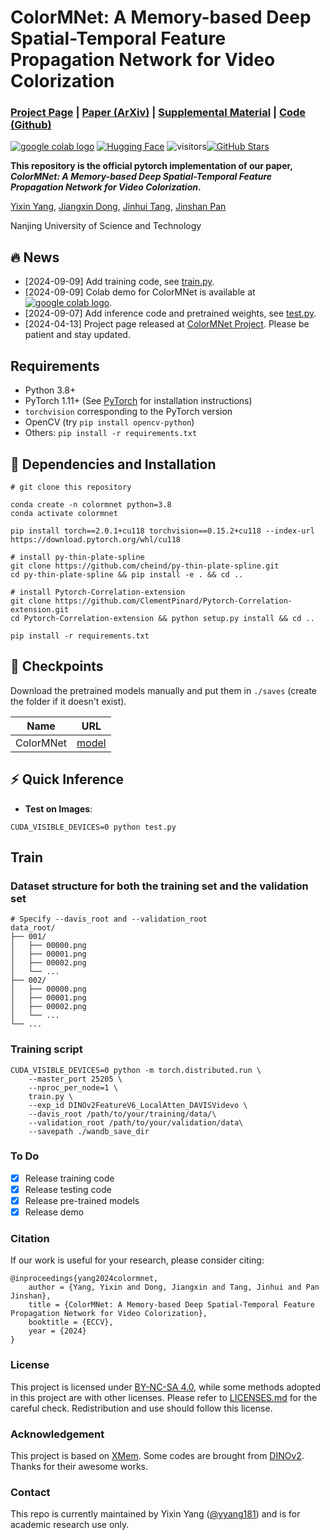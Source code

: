 # ColorMNet: A Memory-based Deep Spatial-Temporal Feature Propagation Network for Video Colorization

### [Project Page](https://yyang181.github.io/colormnet/) | [Paper (ArXiv)](https://arxiv.org/abs/2404.06251) | [Supplemental Material](https://arxiv.org/abs/2404.06251) | [Code (Github)](https://github.com/yyang181/colormnet) 

[![google colab logo](https://colab.research.google.com/assets/colab-badge.svg)](https://colab.research.google.com/drive/1naXws0elPMunfcvKSryLW1lFnPOF6Nb-?usp=sharing) [![Hugging Face](https://img.shields.io/badge/Demo-%F0%9F%A4%97%20Hugging%20Face-blue)](https://huggingface.co/spaces/yyang181/ColorMNet) ![visitors](https://visitor-badge.laobi.icu/badge?page_id=yyang181/colormnet)[![GitHub Stars](https://img.shields.io/github/stars/yyang181/colormnet?style=social)](https://github.com/yyang181/colormnet)


**This repository is the official pytorch implementation of our paper, *ColorMNet: A Memory-based Deep Spatial-Temporal Feature Propagation Network for Video Colorization*.**

[Yixin Yang](https://imag-njust.net/),
[Jiangxin Dong](https://imag-njust.net/),
[Jinhui Tang](https://imag-njust.net/jinhui-tang/),
[Jinshan Pan](https://jspan.github.io/) <br>

Nanjing University of Science and Technology

## 🔥 News
<!-- - [2024-09-01] Integrated to :hugs: [Hugging Face](https://huggingface.co/spaces). Try out online demo! [![Hugging Face](https://img.shields.io/badge/Demo-%F0%9F%A4%97%20Hugging%20Face-blue)](https://huggingface.co/spaces/yyang181/ColorMNet) -->
- [2024-09-09] Add training code, see [train.py](https://github.com/yyang181/colormnet/blob/main/train.py).
- [2024-09-09] Colab demo for ColorMNet is available at [![google colab logo](https://colab.research.google.com/assets/colab-badge.svg)](https://colab.research.google.com/drive/1naXws0elPMunfcvKSryLW1lFnPOF6Nb-?usp=sharing).
- [2024-09-07] Add inference code and pretrained weights, see [test.py](https://github.com/yyang181/colormnet/blob/main/test.py).
- [2024-04-13] Project page released at [ColorMNet Project](https://yyang181.github.io/ColorMNet). Please be patient and stay updated.

## Requirements

* Python 3.8+
* PyTorch 1.11+ (See [PyTorch](https://pytorch.org/) for installation instructions)
* `torchvision` corresponding to the PyTorch version
* OpenCV (try `pip install opencv-python`)
* Others: `pip install -r requirements.txt`

## :briefcase: Dependencies and Installation

```
# git clone this repository

conda create -n colormnet python=3.8 
conda activate colormnet 

pip install torch==2.0.1+cu118 torchvision==0.15.2+cu118 --index-url https://download.pytorch.org/whl/cu118

# install py-thin-plate-spline
git clone https://github.com/cheind/py-thin-plate-spline.git
cd py-thin-plate-spline && pip install -e . && cd ..

# install Pytorch-Correlation-extension
git clone https://github.com/ClementPinard/Pytorch-Correlation-extension.git 
cd Pytorch-Correlation-extension && python setup.py install && cd ..

pip install -r requirements.txt
```

#### 

## :gift: Checkpoints

Download the pretrained models manually and put them in `./saves` (create the folder if it doesn't exist).

|   Name    |                             URL                              |
| :-------: | :----------------------------------------------------------: |
| ColorMNet | [model](https://drive.google.com/file/d/1PNxrNSoO0Uf8JeDkn3IZ9ouW1Y72jWaD/view?usp=share_link) |

## :zap: Quick Inference

- **Test on Images**: 

```
CUDA_VISIBLE_DEVICES=0 python test.py
```

## Train
### Dataset structure for both the training set and the validation set
```
# Specify --davis_root and --validation_root
data_root/
├── 001/
│   ├── 00000.png
│   ├── 00001.png
│   ├── 00002.png
│   └── ...
├── 002/
│   ├── 00000.png
│   ├── 00001.png
│   ├── 00002.png
│   └── ...
└── ...
```
### Training script
```
CUDA_VISIBLE_DEVICES=0 python -m torch.distributed.run \
    --master_port 25205 \
    --nproc_per_node=1 \
    train.py \
    --exp_id DINOv2FeatureV6_LocalAtten_DAVISVidevo \
    --davis_root /path/to/your/training/data/\
    --validation_root /path/to/your/validation/data\
    --savepath ./wandb_save_dir
```

### To Do
- [x] Release training code
- [x] Release testing code
- [x] Release pre-trained models
- [x] Release demo

### Citation
If our work is useful for your research, please consider citing:

    @inproceedings{yang2024colormnet,
        author = {Yang, Yixin and Dong, Jiangxin and Tang, Jinhui and Pan Jinshan},
        title = {ColorMNet: A Memory-based Deep Spatial-Temporal Feature Propagation Network for Video Colorization},
        booktitle = {ECCV},
        year = {2024}
    }

### License

This project is licensed under <a rel="license" href="https://github.com/yyang181/colormnet/blob/main/LICENSE">BY-NC-SA 4.0</a>, while some methods adopted in this project are with other licenses. Please refer to [LICENSES.md](https://github.com/yyang181/colormnet/blob/main/LICENSES.md) for the careful check. Redistribution and use should follow this license.

### Acknowledgement

This project is based on [XMem](https://github.com/hkchengrex/XMem). Some codes are brought from [DINOv2](https://github.com/facebookresearch/dinov2). Thanks for their awesome works.

### Contact

This repo is currently maintained by Yixin Yang ([@yyang181](https://github.com/yyang181)) and is for academic research use only. 

